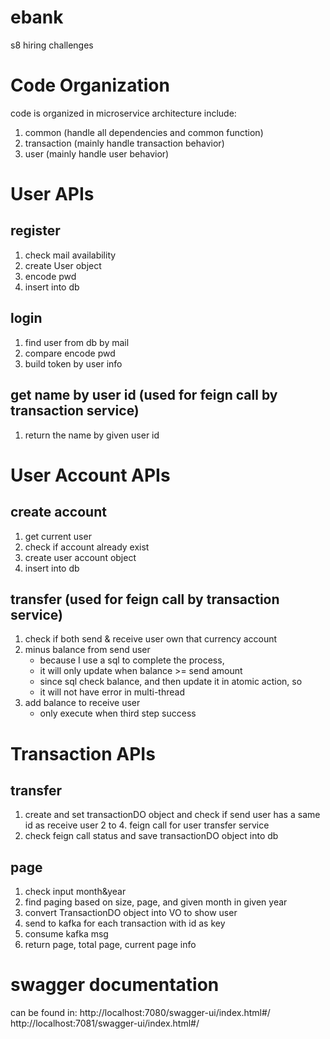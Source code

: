 # ebank
s8 hiring challenges

# Code Organization
code is organized in microservice architecture include:
1. common (handle all dependencies and common function)
2. transaction (mainly handle transaction behavior)
3. user (mainly handle user behavior)

# User APIs
## register
1. check mail availability
2. create User object
3. encode pwd
4. insert into db

## login
1. find user from db by mail
2. compare encode pwd
3. build token by user info

## get name by user id (used for feign call by transaction service)
1. return the name by given user id

# User Account APIs
## create account
1. get current user
2. check if account already exist
3. create user account object
4. insert into db

## transfer (used for feign call by transaction service)
1. check if both send & receive user own that currency account
2. minus balance from send user
    - because I use a sql to complete the process,
    - it will only update when balance >= send amount
    - since sql check balance, and then update it in atomic action, so 
    - it will not have error in multi-thread
3. add balance to receive user
    - only execute when third step success
    
# Transaction APIs
## transfer 
1. create and set transactionDO object and check if send user has a same id as receive user
2 to 4. feign call for user transfer service
5. check feign call status and save transactionDO object into db

## page
1. check input month&year
2. find paging based on size, page, and given month in given year
3. convert TransactionDO object into VO to show user
4. send to kafka for each transaction with id as key
5. consume kafka msg
6. return page, total page, current page info 


# swagger documentation
can be found in:
http://localhost:7080/swagger-ui/index.html#/
http://localhost:7081/swagger-ui/index.html#/



